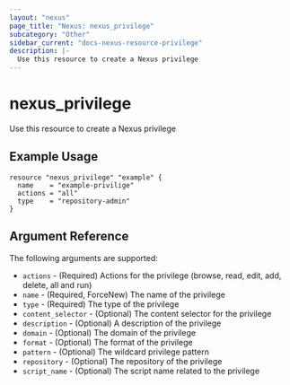 ```yaml
---
layout: "nexus"
page_title: "Nexus: nexus_privilege"
subcategory: "Other"
sidebar_current: "docs-nexus-resource-privilege"
description: |-
  Use this resource to create a Nexus privilege
---
```


# nexus_privilege

Use this resource to create a Nexus privilege

## Example Usage

```hcl
resource "nexus_privilege" "example" {
  name    = "example-privilige"
  actions = "all"
  type    = "repository-admin"
}
```

## Argument Reference

The following arguments are supported:

* `actions` - (Required) Actions for the privilege (browse, read, edit, add, delete, all and run)
* `name` - (Required, ForceNew) The name of the privilege
* `type` - (Required) The type of the privilege
* `content_selector` - (Optional) The content selector for the privilege
* `description` - (Optional) A description of the privilege
* `domain` - (Optional) The domain of the privilege
* `format` - (Optional) The format of the privilege
* `pattern` - (Optional) The wildcard privilege pattern
* `repository` - (Optional) The repository of the privilege
* `script_name` - (Optional) The script name related to the privilege


